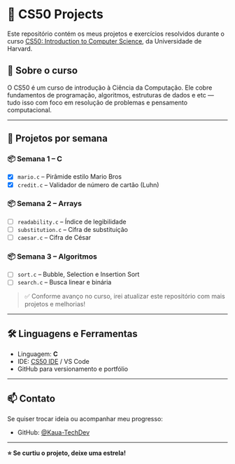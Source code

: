 # 📘 CS50 Projects

Este repositório contém os meus projetos e exercícios resolvidos durante o curso [CS50: Introduction to Computer Science](https://cs50.harvard.edu/), da Universidade de Harvard.

## 🚀 Sobre o curso

O CS50 é um curso de introdução à Ciência da Computação. Ele cobre fundamentos de programação, algoritmos, estruturas de dados e etc — tudo isso com foco em resolução de problemas e pensamento computacional.

---

## 📂 Projetos por semana

### 📦 Semana 1 – C
- [x] `mario.c` – Pirâmide estilo Mario Bros
- [x] `credit.c` – Validador de número de cartão (Luhn)

### 📦 Semana 2 – Arrays
- [ ] `readability.c` – Índice de legibilidade
- [ ] `substitution.c` – Cifra de substituição
- [ ] `caesar.c` – Cifra de César

### 📦 Semana 3 – Algoritmos
- [ ] `sort.c` – Bubble, Selection e Insertion Sort
- [ ] `search.c` – Busca linear e binária

> ✅ Conforme avanço no curso, irei atualizar este repositório com mais projetos e melhorias!

---

## 🛠️ Linguagens e Ferramentas
- Linguagem: **C**
- IDE: [CS50 IDE](https://cs50.io/) / VS Code
- GitHub para versionamento e portfólio

---

## 📫 Contato
Se quiser trocar ideia ou acompanhar meu progresso:
- GitHub: [@Kaua-TechDev](https://github.com/Kaua-TechDev)

---

**⭐ Se curtiu o projeto, deixe uma estrela!**
